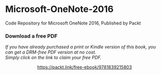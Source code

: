# Microsoft-OneNote-2016
Code Repository for Microsoft OneNote 2016, Published by Packt
### Download a free PDF

 <i>If you have already purchased a print or Kindle version of this book, you can get a DRM-free PDF version at no cost.<br>Simply click on the link to claim your free PDF.</i>
<p align="center"> <a href="https://packt.link/free-ebook/9781839215803">https://packt.link/free-ebook/9781839215803 </a> </p>